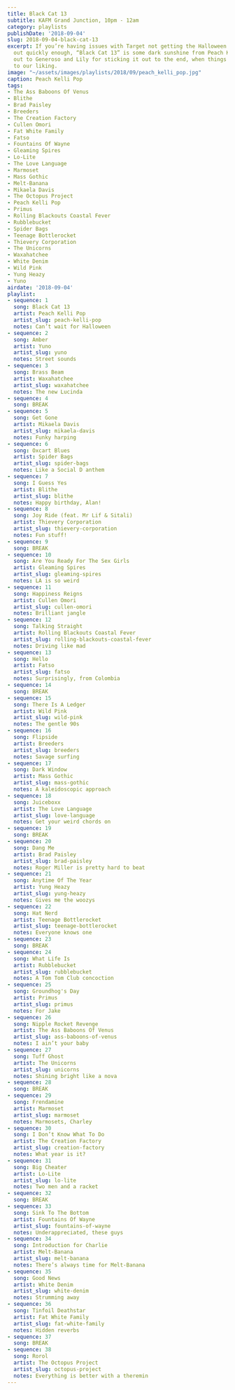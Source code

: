 ```yaml
---
title: Black Cat 13
subtitle: KAFM Grand Junction, 10pm - 12am
category: playlists
publishDate: '2018-09-04'
slug: 2018-09-04-black-cat-13
excerpt: If you’re having issues with Target not getting the Halloween decorations
  out quickly enough, “Black Cat 13” is some dark sunshine from Peach Kelli Pop. Shout
  out to Generoso and Lily for sticking it out to the end, when things got weird just
  to our liking.
image: "~/assets/images/playlists/2018/09/peach_kelli_pop.jpg"
caption: Peach Kelli Pop
tags:
- The Ass Baboons Of Venus
- Blithe
- Brad Paisley
- Breeders
- The Creation Factory
- Cullen Omori
- Fat White Family
- Fatso
- Fountains Of Wayne
- Gleaming Spires
- Lo-Lite
- The Love Language
- Marmoset
- Mass Gothic
- Melt-Banana
- Mikaela Davis
- The Octopus Project
- Peach Kelli Pop
- Primus
- Rolling Blackouts Coastal Fever
- Rubblebucket
- Spider Bags
- Teenage Bottlerocket
- Thievery Corporation
- The Unicorns
- Waxahatchee
- White Denim
- Wild Pink
- Yung Heazy
- Yuno
airdate: '2018-09-04'
playlist:
- sequence: 1
  song: Black Cat 13
  artist: Peach Kelli Pop
  artist_slug: peach-kelli-pop
  notes: Can’t wait for Halloween
- sequence: 2
  song: Amber
  artist: Yuno
  artist_slug: yuno
  notes: Street sounds
- sequence: 3
  song: Brass Beam
  artist: Waxahatchee
  artist_slug: waxahatchee
  notes: The new Lucinda
- sequence: 4
  song: BREAK
- sequence: 5
  song: Get Gone
  artist: Mikaela Davis
  artist_slug: mikaela-davis
  notes: Funky harping
- sequence: 6
  song: Oxcart Blues
  artist: Spider Bags
  artist_slug: spider-bags
  notes: Like a Social D anthem
- sequence: 7
  song: I Guess Yes
  artist: Blithe
  artist_slug: blithe
  notes: Happy birthday, Alan!
- sequence: 8
  song: Joy Ride (feat. Mr Lif & Sitali)
  artist: Thievery Corporation
  artist_slug: thievery-corporation
  notes: Fun stuff!
- sequence: 9
  song: BREAK
- sequence: 10
  song: Are You Ready For The Sex Girls
  artist: Gleaming Spires
  artist_slug: gleaming-spires
  notes: LA is so weird
- sequence: 11
  song: Happiness Reigns
  artist: Cullen Omori
  artist_slug: cullen-omori
  notes: Brilliant jangle
- sequence: 12
  song: Talking Straight
  artist: Rolling Blackouts Coastal Fever
  artist_slug: rolling-blackouts-coastal-fever
  notes: Driving like mad
- sequence: 13
  song: Hello
  artist: Fatso
  artist_slug: fatso
  notes: Surprisingly, from Colombia
- sequence: 14
  song: BREAK
- sequence: 15
  song: There Is A Ledger
  artist: Wild Pink
  artist_slug: wild-pink
  notes: The gentle 90s
- sequence: 16
  song: Flipside
  artist: Breeders
  artist_slug: breeders
  notes: Savage surfing
- sequence: 17
  song: Dark Window
  artist: Mass Gothic
  artist_slug: mass-gothic
  notes: A kaleidoscopic approach
- sequence: 18
  song: Juiceboxx
  artist: The Love Language
  artist_slug: love-language
  notes: Get your weird chords on
- sequence: 19
  song: BREAK
- sequence: 20
  song: Dang Me
  artist: Brad Paisley
  artist_slug: brad-paisley
  notes: Roger Miller is pretty hard to beat
- sequence: 21
  song: Anytime Of The Year
  artist: Yung Heazy
  artist_slug: yung-heazy
  notes: Gives me the woozys
- sequence: 22
  song: Hat Nerd
  artist: Teenage Bottlerocket
  artist_slug: teenage-bottlerocket
  notes: Everyone knows one
- sequence: 23
  song: BREAK
- sequence: 24
  song: What Life Is
  artist: Rubblebucket
  artist_slug: rubblebucket
  notes: A Tom Tom Club concoction
- sequence: 25
  song: Groundhog's Day
  artist: Primus
  artist_slug: primus
  notes: For Jake
- sequence: 26
  song: Nipple Rocket Revenge
  artist: The Ass Baboons Of Venus
  artist_slug: ass-baboons-of-venus
  notes: I ain’t your baby
- sequence: 27
  song: Tuff Ghost
  artist: The Unicorns
  artist_slug: unicorns
  notes: Shining bright like a nova
- sequence: 28
  song: BREAK
- sequence: 29
  song: Frendamine
  artist: Marmoset
  artist_slug: marmoset
  notes: Marmosets, Charley
- sequence: 30
  song: I Don’t Know What To Do
  artist: The Creation Factory
  artist_slug: creation-factory
  notes: What year is it?
- sequence: 31
  song: Big Cheater
  artist: Lo-Lite
  artist_slug: lo-lite
  notes: Two men and a racket
- sequence: 32
  song: BREAK
- sequence: 33
  song: Sink To The Bottom
  artist: Fountains Of Wayne
  artist_slug: fountains-of-wayne
  notes: Underappreciated, these guys
- sequence: 34
  song: Introduction for Charlie
  artist: Melt-Banana
  artist_slug: melt-banana
  notes: There’s always time for Melt-Banana
- sequence: 35
  song: Good News
  artist: White Denim
  artist_slug: white-denim
  notes: Strumming away
- sequence: 36
  song: Tinfoil Deathstar
  artist: Fat White Family
  artist_slug: fat-white-family
  notes: Hidden reverbs
- sequence: 37
  song: BREAK
- sequence: 38
  song: Rorol
  artist: The Octopus Project
  artist_slug: octopus-project
  notes: Everything is better with a theremin
---
```


